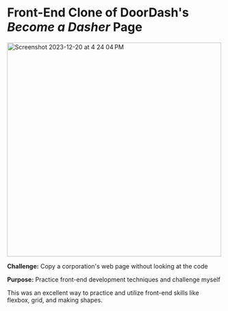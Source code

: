 <h1>Front-End Clone of DoorDash's <i>Become a Dasher</i> Page</h1>

<img width="500" alt="Screenshot 2023-12-20 at 4 24 04 PM" src="https://github.com/m-wheeler-dev/dasher-clone/assets/105622101/8a715757-0969-4c5d-913a-bdbd6a4cdef3">

<p><b>Challenge:</b> Copy a corporation's web page without looking at the code</p>

<p><b>Purpose:</b> Practice front-end development techniques and challenge myself</p>

<p>This was an excellent way to practice and utilize front-end skills like flexbox, grid, and making shapes.</p>
